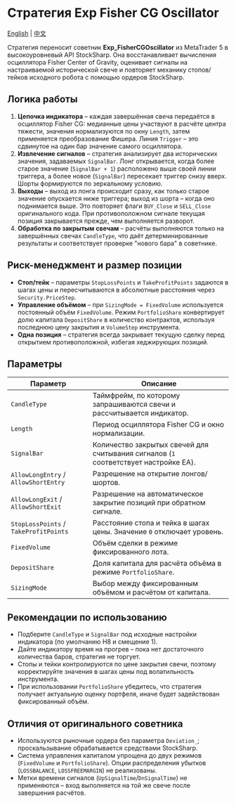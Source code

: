 # Стратегия Exp Fisher CG Oscillator
[English](README.md) | [中文](README_cn.md)

Стратегия переносит советник **Exp_FisherCGOscillator** из MetaTrader 5 в высокоуровневый API StockSharp. Она восстанавливает вычисления осциллятора Fisher Center of Gravity, оценивает сигналы на настраиваемой исторической свече и повторяет механику стопов/тейков исходного робота с помощью ордеров StockSharp.

## Логика работы

1. **Цепочка индикатора** – каждая завершённая свеча передаётся в осциллятор Fisher CG: медианные цены участвуют в расчёте центра тяжести, значения нормализуются по окну `Length`, затем применяется преобразование Фишера. Линия `Trigger` – это сдвинутое на один бар значение самого осциллятора.
2. **Извлечение сигналов** – стратегия анализирует два исторических значения, задаваемых `SignalBar`. Лонг открывается, когда более старое значение (`SignalBar + 1`) расположено выше своей линии триггера, а более новое (`SignalBar`) пересекает триггер снизу вверх. Шорты формируются по зеркальному условию.
3. **Выходы** – выход из лонга происходит сразу, как только старое значение опускается ниже триггера; выход из шорта – когда оно поднимается выше. Это повторяет флаги `BUY_Close` и `SELL_Close` оригинального кода. При противоположном сигнале текущая позиция закрывается прежде, чем выполняется разворот.
4. **Обработка по закрытым свечам** – расчёты выполняются только на завершённых свечах `CandleType`, что даёт детерминированные результаты и соответствует проверке "нового бара" в советнике.

## Риск-менеджмент и размер позиции

- **Стоп/тейк** – параметры `StopLossPoints` и `TakeProfitPoints` задаются в шагах цены и пересчитываются в абсолютные расстояния через `Security.PriceStep`.
- **Управление объёмом** – при `SizingMode = FixedVolume` используется постоянный объём `FixedVolume`. Режим `PortfolioShare` конвертирует долю капитала `DepositShare` в количество контрактов, используя последнюю цену закрытия и `VolumeStep` инструмента.
- **Одна позиция** – стратегия всегда закрывает текущую сделку перед открытием противоположной, избегая хеджирующих позиций.

## Параметры

| Параметр | Описание |
| --- | --- |
| `CandleType` | Таймфрейм, по которому запрашиваются свечи и рассчитывается индикатор. |
| `Length` | Период осциллятора Fisher CG и окно нормализации. |
| `SignalBar` | Количество закрытых свечей для считывания сигналов (`1` соответствует настройке EA). |
| `AllowLongEntry` / `AllowShortEntry` | Разрешение на открытие лонгов/шортов. |
| `AllowLongExit` / `AllowShortExit` | Разрешение на автоматическое закрытие позиций при обратном сигнале. |
| `StopLossPoints` / `TakeProfitPoints` | Расстояние стопа и тейка в шагах цены. Значение `0` отключает уровень. |
| `FixedVolume` | Объём сделки в режиме фиксированного лота. |
| `DepositShare` | Доля капитала для расчёта объёма в режиме `PortfolioShare`. |
| `SizingMode` | Выбор между фиксированным объёмом и расчётом от капитала. |

## Рекомендации по использованию

- Подберите `CandleType` и `SignalBar` под исходные настройки индикатора (по умолчанию H8 и смещение 1).
- Дайте индикатору время на прогрев – пока нет достаточного количества баров, стратегия не торгует.
- Стопы и тейки контролируются по цене закрытия свечи, поэтому корректируйте значения в шагах цены под волатильность инструмента.
- При использовании `PortfolioShare` убедитесь, что стратегия получает актуальную оценку портфеля, иначе будет задействован фиксированный объём.

## Отличия от оригинального советника

- Используются рыночные ордера без параметра `Deviation_`; проскальзывание обрабатывается средствами StockSharp.
- Система управления капиталом упрощена до двух режимов (`FixedVolume` и `PortfolioShare`). Опции распределения убытков (`LOSSBALANCE`, `LOSSFREEMARGIN`) не реализованы.
- Метки времени сигналов (`UpSignalTime`/`DnSignalTime`) не применяются – вход выполняется на той же свече после завершения расчётов.
